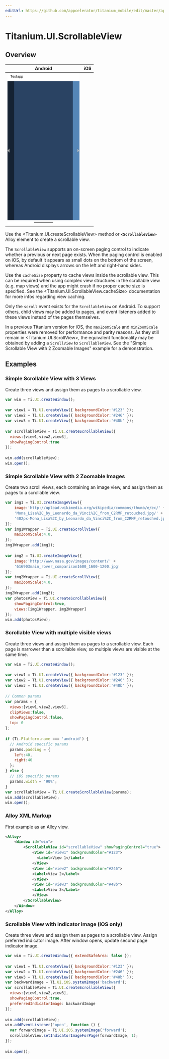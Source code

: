```yaml
---
editUrl: https://github.com/appcelerator/titanium_mobile/edit/master/apidoc/Titanium/UI/ScrollableView.yml
---
```

# Titanium.UI.ScrollableView

<TypeHeader/>

## Overview

| Android | iOS |
| ------- | --- |
| ![Android](./scrollableview_android.png) |  |

Use the <Titanium.UI.createScrollableView> method or **`<ScrollableView>`** Alloy element to create
a scrollable view.

The `ScrollableView` supports an on-screen paging control to indicate whether a previous or next
page exists. When the paging control is enabled on iOS, by default it appears as
small dots on the bottom of the screen, whereas Android displays arrows on the left and
right-hand sides.

Use the `cacheSize` property to cache views inside the scrollable view. This can be required when
using complex view structures in the scrollable view (e.g. map views) and the app might crash if no
proper cache size is specified. See the <Titanium.UI.ScrollableView.cacheSize> documentation for more
infos regarding view caching.

Only the `scroll` event exists for the `ScrollableView` on Android. To support others, child
views may be added to pages, and event listeners added to these views instead of the pages
themselves.

In a previous Titanium version for iOS, the `maxZoomScale` and `minZoomScale` properties were
removed for performance and parity reasons. As they still remain in <Titanium.UI.ScrollView>,
the equivalent functionality may be obtained by adding a `ScrollView` to `ScrollableView`. See
the "Simple Scrollable View with 2 Zoomable Images" example for a demonstration.

## Examples

### Simple Scrollable View with 3 Views

Create three views and assign them as pages to a scrollable view.

``` js
var win = Ti.UI.createWindow();

var view1 = Ti.UI.createView({ backgroundColor:'#123' });
var view2 = Ti.UI.createView({ backgroundColor:'#246' });
var view3 = Ti.UI.createView({ backgroundColor:'#48b' });

var scrollableView = Ti.UI.createScrollableView({
  views:[view1,view2,view3],
  showPagingControl:true
});

win.add(scrollableView);
win.open();
```

### Simple Scrollable View with 2 Zoomable Images

Create two scroll views, each containing an image view, and assign them as pages to a
scrollable view.

``` js
var img1 = Ti.UI.createImageView({
    image:'http://upload.wikimedia.org/wikipedia/commons/thumb/e/ec/' +
    'Mona_Lisa%2C_by_Leonardo_da_Vinci%2C_from_C2RMF_retouched.jpg/' +
    '402px-Mona_Lisa%2C_by_Leonardo_da_Vinci%2C_from_C2RMF_retouched.jpg'
});
var img1Wrapper = Ti.UI.createScrollView({
    maxZoomScale:4.0,
});
img1Wrapper.add(img1);

var img2 = Ti.UI.createImageView({
    image:'http://www.nasa.gov/images/content/' +
    '616903main_rover_comparison1600_1600-1200.jpg'
});
var img2Wrapper = Ti.UI.createScrollView({
    maxZoomScale:4.0,
});
img2Wrapper.add(img2);
var photosView = Ti.UI.createScrollableView({
    showPagingControl:true,
    views:[img1Wrapper, img2Wrapper]
});
win.add(photosView);
```

### Scrollable View with multiple visible views

Create three views and assign them as pages to a scrollable view. Each page is narrower than
a scrollable view, so multiple views are visible at the same time.

``` js
var win = Ti.UI.createWindow();

var view1 = Ti.UI.createView({ backgroundColor:'#123' });
var view2 = Ti.UI.createView({ backgroundColor:'#246' });
var view3 = Ti.UI.createView({ backgroundColor:'#48b' });

// Common params
var params = {
  views:[view1,view2,view3],
  clipViews:false,
  showPagingControl:false,
  top: 0
};

if (Ti.Platform.name === 'android') {
  // Android specific params
  params.padding = {
    left:40,
    right:40
  };
} else {
  // iOS specific params
  params.width = '90%';
}
var scrollableView = Ti.UI.createScrollableView(params);
win.add(scrollableView);
win.open();
```

### Alloy XML Markup

First example as an Alloy view.

``` xml
<Alloy>
    <Window id="win">
        <ScrollableView id="scrollableView" showPagingControl="true">
            <View id="view1" backgroundColor="#123">
              <Label>View 1</Label>
            </View>
            <View id="view2" backgroundColor="#246">
            <Label>View 2</Label>
            </View>
            <View id="view3" backgroundColor="#48b">
            <Label>View 3</Label>
            </View>
        </ScrollableView>
    </Window>
</Alloy>
```

### Scrollable View with indicator image (iOS only)

Create three views and assign them as pages to a scrollable view. Assign preferred indicator image.
After window opens, update second page indicator image.

``` js
var win = Ti.UI.createWindow({ extendSafeArea: false });

var view1 = Ti.UI.createView({ backgroundColor:'#123' });
var view2 = Ti.UI.createView({ backgroundColor:'#246' });
var view3 = Ti.UI.createView({ backgroundColor:'#48b' });
var backwardImage = Ti.UI.iOS.systemImage('backward');
var scrollableView = Ti.UI.createScrollableView({
  views:[view1,view2,view3],
  showPagingControl:true,
  preferredIndicatorImage: backwardImage
});

win.add(scrollableView);
win.addEventListener('open', function () {
  var forwardImage = Ti.UI.iOS.systemImage('forward');
  scrollableView.setIndicatorImageForPage(forwardImage, 1);
});

win.open();
```

<ApiDocs/>

